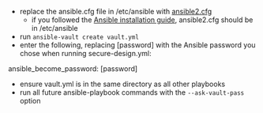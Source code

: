 - replace the ansible.cfg file in /etc/ansible with [ansible2.cfg](../Ansible/config/ansible2.cfg)
  - if you followed the [Ansible installation guide](Ansible%20Installation.md), ansible2.cfg should be in /etc/ansible
- run `ansible-vault create vault.yml`
- enter the following, replacing [password] with the Ansible password you chose when running secure-design.yml:

ansible_become_password: [password]
- ensure vault.yml is in the same directory as all other playbooks
- run all future ansible-playbook commands with the `--ask-vault-pass` option
